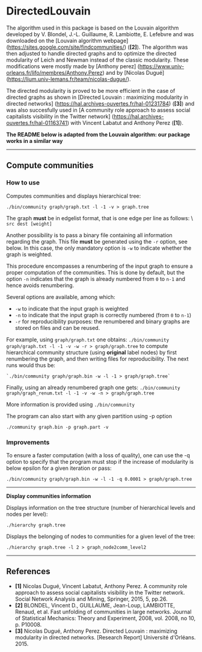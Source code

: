 # DirectedLouvain

The algorithm used in this package is based on the Louvain algorithm developed by V. Blondel, J.-L. Guillaume, R. Lambiotte, E. Lefebvre and was downloaded on the [Louvain algorithm webpage] (https://sites.google.com/site/findcommunities/) (**[2]**).
The algorithm was then adjusted to handle directed graphs and to optimize the directed modularity of Leich and Newman instead of the classic modularity.
These modifications were mostly made by [Anthony perez] (https://www.univ-orleans.fr/lifo/membres/Anthony.Perez) and by [Nicolas Dugué] (https://lium.univ-lemans.fr/team/nicolas-dugue/).

The directed modularity is proved to be more efficient in the case of directed graphs as shown in [Directed Louvain : maximizing modularity in directed networks] (https://hal.archives-ouvertes.fr/hal-01231784) (**[3]**) and was also succesfully used in [A community role approach to assess social capitalists visibility in the Twitter network] (https://hal.archives-ouvertes.fr/hal-01163741) with Vincent Labatut and Anthony Perez (**[1]**).

**The README below is adapted from the Louvain algorithm: our package works in a similar way**

-----------------------------------------------------------------------------
## Compute communities

### How to use
Computes communities and displays hierarchical tree:

    ./bin/community graph/graph.txt -l -1 -v > graph.tree

The graph **must** be in edgelist format, that is one edge per line as follows:  \\
`src dest [weight]`

Another possibility is to pass a binary file containing all information regarding the graph. 
This file **must** be generated using the `-r` option, see below. In this case, the 
only mandatory option is `-w` to indicate whether the graph is weighted. 

This procedure encompasses a renumbering of the input graph to ensure a proper 
computation of the communities. This is done by default, but the option `-n` 
indicates that the graph is already numbered from `0` to `n-1` and hence avoids renumbering. 

Several options are available, among which:
+ `-w` to indicate that the input graph is weighted
+ `-n` to indicate that the input graph is correctly numbered (from `0` to `n-1`)
+ `-r` for reproducibility purposes: the renumbered and binary graphs are stored on 
files and can be reused. 

For example, using `graph/graph.txt` one obtains: 
    `./bin/community graph/graph.txt -l -1 -v -w -r > graph/graph.tree` 
to compute hierarchical community structure (using **original** label nodes) 
by first renumbering the graph, and 
then writing files for reproducibility. The next runs would thus be: 

    `./bin/community graph/graph.bin -w -l -1 > graph/graph.tree`

Finally, using an already renumbered graph one gets: 
    `./bin/community graph/graph_renum.txt -l -1 -v -w -n > graph/graph.tree`

More information is provided using `./bin/community`

The program can also start with any given partition using -p option

    ./community graph.bin -p graph.part -v

### Improvements

To ensure a faster computation (with a loss of quality), one can use
the -q option to specify that the program must stop if the increase of
modularity is below epsilon for a given iteration or pass:

    ./bin/community graph/graph.bin -w -l -1 -q 0.0001 > graph/graph.tree

-----------------------------------------------------------------------------
**Display communities information**

Displays information on the tree structure (number of hierarchical
levels and nodes per level):

    ./hierarchy graph.tree

Displays the belonging of nodes to communities for a given level of
the tree:

    ./hierarchy graph.tree -l 2 > graph_node2comm_level2

-----------------------------------------------------------------------------
## References
* **[1]** Nicolas Dugué, Vincent Labatut, Anthony Perez. A community role approach to assess social capitalists visibility in the Twitter network. Social Network Analysis and Mining, Springer, 2015, 5, pp.26.
* **[2]** BLONDEL, Vincent D., GUILLAUME, Jean-Loup, LAMBIOTTE, Renaud, et al. Fast unfolding of communities in large networks. Journal of Statistical Mechanics: Theory and Experiment, 2008, vol. 2008, no 10, p. P10008.
* **[3]** Nicolas Dugué, Anthony Perez. Directed Louvain : maximizing modularity in directed networks. [Research Report] Université d'Orléans. 2015.
